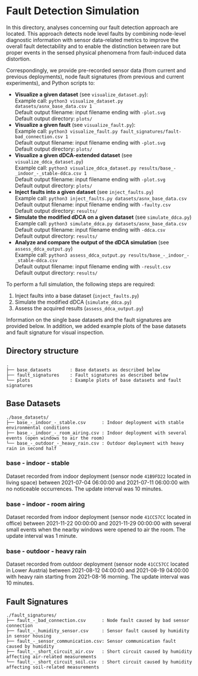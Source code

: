 # Fault Detection Simulation #

In this directory, analyses concerning our fault detection approach are located.
This approach detects node level faults by combining node-level diagnostic information with sensor data-related metrics to improve the overall fault detectability and to enable the distinction between rare but proper events in the sensed physical phenomena from fault-induced data distortion.

Correspondingly, we provide pre-recorded sensor data (from current and previous deployments), node fault signatures (from previous and current experiments), and Python scripts to:

* **Visualize a given dataset** (see `visualize_dataset.py`):  
  Example call: `python3 visualize_dataset.py datasets/asnx_base_data.csv 1`  
  Default output filename: input filename ending with `-plot.svg`  
  Default output directory: `plots/`
* **Visualize a given fault** (see `visualize_fault.py`):  
  Example call: `python3 visualize_fault.py fault_signatures/fault-bad_connection.csv 1`  
  Default output filename: input filename ending with `-plot.svg`  
  Default output directory: `plots/`
* **Visualize a given dDCA-extended dataset** (see `visualize_ddca_dataset.py`)  
  Example call: `python3 visualize_ddca_dataset.py results/base_-_indoor_-_stable-ddca.csv 1`  
  Default output filename: input filename ending with `-plot.svg`  
  Default output directory: `plots/`
* **Inject faults into a given dataset** (see `inject_faults.py`)  
  Example call: `python3 inject_faults.py datasets/asnx_base_data.csv`  
  Default output filename: input filename ending with `-faulty.csv`  
  Default output directory: `results/`
* **Simulate the modified dDCA on a given dataset** (see `simulate_ddca.py`)  
  Example call: `python3 simulate_ddca.py datasets/asnx_base_data.csv`  
  Default output filename: input filename ending with `-ddca.csv`  
  Default output directory: `results/`
* **Analyze and compare the output of the dDCA simulation** (see `assess_ddca_output.py`)  
  Example call: `python3 assess_ddca_output.py results/base_-_indoor_-_stable-ddca.csv`  
  Default output filename: input filename ending with `-result.csv`  
  Default output directory: `results/`

To perform a full simulation, the following steps are required:

1. Inject faults into a base dataset (`inject_faults.py`)
2. Simulate the modified dDCA (`simulate_ddca.py`)
3. Assess the acquired results (`assess_ddca_output.py`)

Information on the single base datasets and the fault signatures are provided below.
In addition, we added example plots of the base datasets and fault signature for visual inspection.


## Directory structure ##

```
.
├── base_datasets       : Base datasets as described below
├── fault_signatures    : Fault signatures as described below
└── plots               : Example plots of base datasets and fault signatures
```


## Base Datasets ##

```
./base_datasets/
├── base_-_indoor_-_stable.csv      : Indoor deployment with stable environmental conditions
├── base_-_indoor_-_room_airing.csv : Indoor deployment with several events (open windows to air the room)
└── base_-_outdoor_-_heavy_rain.csv : Outdoor deployment with heavy rain in second half
```

### base - indoor - stable ###

Dataset recorded from indoor deployment (sensor node `41B9FD22` located in living space) between 2021-07-04 06:00:00 and 2021-07-11 06:00:00 with no noticeable occurrences.
The update interval was 10 minutes.


### base - indoor - room airing ###

Dataset recorded from indoor deployment (sensor node `41CC57CC` located in office) between 2021-11-22 00:00:00 and 2021-11-29 00:00:00 with several small events when the nearby windows were opened to air the room.
The update interval was 1 minute.


### base - outdoor - heavy rain ###

Dataset recorded from outdoor deployment (sensor node `41CC57CC` located in Lower Austria) between 2021-08-12 04:00:00 and 2021-08-19 04:00:00 with heavy rain starting from 2021-08-16 morning.
The update interval was 10 minutes.


## Fault Signatures ##

```
./fault_signatures/
├── fault_-_bad_connection.csv      : Node fault caused by bad sensor connection
├── fault_-_humidity_sensor.csv     : Sensor fault caused by humidity in sensor housing
├── fault_-_sensor_communication.csv: Sensor communication fault caused by humidity
├── fault_-_short_circuit_air.csv   : Short circuit caused by humidity affecting air-related measurements
└── fault_-_short_circuit_soil.csv  : Short circuit caused by humidity affecting soil-related measurements
```
